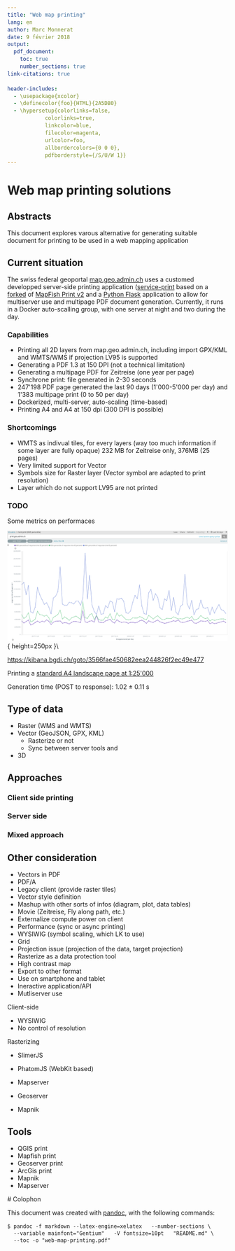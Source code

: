 ```yaml
---
title: "Web map printing"
lang: en
author: Marc Monnerat
date: 9 février 2018
output:
  pdf_document:
    toc: true
    number_sections: true
link-citations: true
    
header-includes:
  - \usepackage{xcolor}
  - \definecolor{foo}{HTML}{2A5DB0}
  - \hypersetup{colorlinks=false,
            colorlinks=true,
            linkcolor=blue,
            filecolor=magenta,      
            urlcolor=foo,
            allbordercolors={0 0 0}, 
            pdfborderstyle={/S/U/W 1}} 
---
```



Web map printing solutions
==========================


Abstracts
---------

This document explores varous alternative for generating suitable document for printing
to be used in a web mapping application


Current situation
-----------------

The swiss federal geoportal [map.geo.admin.ch](https://map.geo.admin.ch) uses a customed developped server-side printing application ([service-print]((https://github.com/geoadmin/service-print)) based on a [forked](https://github.com/geoadmin/mapfish-print/tree/2.1.x_geoadmin3) of [MapFish Print v2](http://www.mapfish.org/doc/print/)
and a [Python Flask](http://flask.pocoo.org/) application to allow for multiserver use and multipage PDF document generation. Currently, it runs in a Docker auto-scalling group, with one server at night and two during the day.

### Capabilities

* Printing all 2D layers from map.geo.admin.ch, including import GPX/KML and WMTS/WMS if projection LV95 is supported
* Generating a PDF 1.3 at 150 DPI (not a technical limitation)
* Generating a multipage PDF for Zeitreise (one year per page)
* Synchrone print: file generated in 2-30 seconds
* 247'198 PDF page generated the last 90 days (1'000-5'000 per day) and 1'383 multipage print (0 to 50 per day)
* Dockerized, multi-server, auto-scaling (time-based)
* Printing A4 and A4 at 150 dpi (300 DPI is possible)

### Shortcomings

* WMTS as indivual tiles, for every layers (way too much information if some layer are fully opaque) 232 MB for Zeitreise only, 376MB (25 pages)
* Very limited support for Vector
* Symbols size for Raster layer (Vector symbol are adapted to print resolution)
* Layer which do not support LV95 are not printed

### TODO

Some metrics on performaces



!["90th, 95th and 99th percentile of created.json"](img/mf-v2-timegenerated-percentile.png){ height=250px }\

https://kibana.bgdi.ch/goto/3566fae450682eea244826f2ec49e477

Printing a [standard A4 landscape page at 1:25'000](https://github.com/procrastinatio/mapfish-print-examples/blob/master/specs/lv95_versoix_25000_simple.json)

Generation time (POST to response): 1.02 ± 0.11 s





Type of data
------------

* Raster (WMS and WMTS)
* Vector (GeoJSON, GPX, KML)
  * Rasterize or not
  * Sync between server tools and
* 3D

Approaches
-----------

### Client side printing

### Server side
### Mixed approach


Other consideration
-------------------

* Vectors in PDF
* PDF/A
* Legacy client (provide raster tiles)
* Vector style definition
* Mashup with other sorts of infos (diagram, plot, data tables)
* Movie (Zeitreise, Fly along path, etc.)
* Externalize compute power on client
* Performance (sync or async printing)
* WYSIWIG (symbol scaling, which LK to use)
* Grid
* Projection issue (projection of the data, target projection)
* Rasterize as a data protection tool
* High contrast map
* Export to other format
* Use on smartphone and tablet
* Ineractive application/API
* Mutliserver use

Client-side

* WYSIWIG
* No control of resolution

Rasterizing

* SlimerJS
* PhatomJS (WebKit based)

* Mapserver
* Geoserver
* Mapnik

Tools
-----

* QGIS print
* Mapfish print
* Geoserver print
* ArcGis print
* Mapnik
* Mapserver

#<i class="fa fa-map" aria-hidden="true"></i> Colophon

This document was created with [pandoc](http://pandoc.org), with the following commands:
   

    $ pandoc -f markdown --latex-engine=xelatex   --number-sections \ 
      --variable mainfont="Gentium"   -V fontsize=10pt   "README.md" \
      --toc -o "web-map-printing.pdf"
